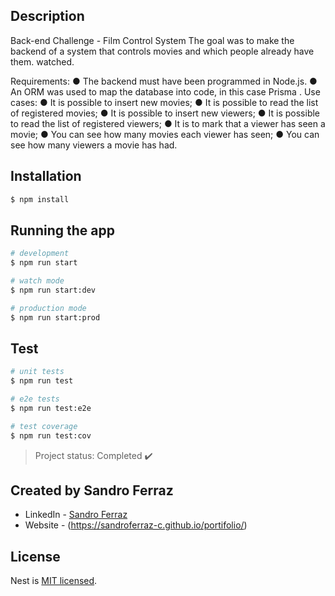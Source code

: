 
## Description

Back-end Challenge - Film Control System
The goal was to make the backend of a system that controls movies and which people already have them.
watched.

Requirements:
● The backend must have been programmed in Node.js.
● An ORM was used to map the database into code, in this case Prisma
.
Use cases:
● It is possible to insert new movies;
● It is possible to read the list of registered movies;
● It is possible to insert new viewers;
● It is possible to read the list of registered viewers;
● It is to mark that a viewer has seen a movie;
● You can see how many movies each viewer has seen;
● You can see how many viewers a movie has had.

## Installation

```bash
$ npm install
```

## Running the app

```bash
# development
$ npm run start

# watch mode
$ npm run start:dev

# production mode
$ npm run start:prod
```

## Test

```bash
# unit tests
$ npm run test

# e2e tests
$ npm run test:e2e

# test coverage
$ npm run test:cov
```
> Project status: Completed :heavy_check_mark:


## Created by Sandro Ferraz

- LinkedIn - [Sandro Ferraz](https://www.linkedin.com/in/sandro-ferraz-6761921b5/)
- Website - (https://sandroferraz-c.github.io/portifolio/)

## License

Nest is [MIT licensed](LICENSE).
